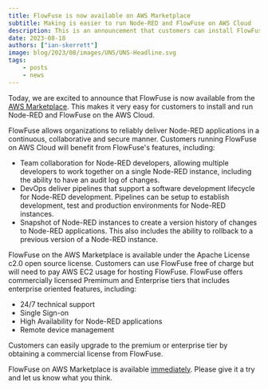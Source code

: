 ```yaml
---
title: FlowFuse is now available on AWS Marketplace
subtitle: Making is easier to run Node-RED and FlowFuse on AWS Cloud
description: This is an announcement that customers can install FlowFuse on AWS Cloud from the AWS Marketplace.
date: 2023-08-18
authors: ["ian-skerrett"]
image: blog/2023/08/images/UNS/UNS-Headline.svg
tags:
    - posts
    - news
---
```


Today, we are excited to announce that FlowFuse is now available from the [AWS Marketplace](https://aws.amazon.com/marketplace/pp/prodview-3ycrknfg67rug?sr=0-1&ref_=beagle&applicationId=AWSMPContessa). This makes it very easy for customers to install and run Node-RED and FlowFuse on the AWS Cloud.
<!--more-->

FlowFuse allows organizations to reliably deliver Node-RED applications in a continuous, collaborative and secure manner. Customers running FlowFuse on AWS Cloud will benefit from FlowFuse's features, including:
- Team collaboration for Node-RED developers, allowing multiple developers to work together on a single Node-RED instance, including the ability to have an audit log of changes.
- DevOps deliver pipelines that support a software development lifecycle for Node-RED development. Pipelines can be setup to establish development, test and production environments for Node-RED instances.
- Snapshot of Node-RED instances to create a version history of changes to Node-RED applications. This also includes the ability to rollback to a previous version of a Node-RED instance.

FlowFuse on the AWS Marketplace is available under the Apache License c2.0 open source license. Customers can use FlowFuse free of charge but will need to pay AWS EC2 usage for hosting FlowFuse. FlowFuse offers commercially licensed Premimum and Enterprise tiers that includes enterprise oriented features, including:
- 24/7 technical support
- Single Sign-on
- High Availability for Node-RED applications
- Remote device management

Customers can easily upgrade to the premium or enterprise tier by obtaining a commercial license from FlowFuse.

FlowFuse on AWS Marketplace is available [immediately](https://aws.amazon.com/marketplace/pp/prodview-3ycrknfg67rug?sr=0-1&ref_=beagle&applicationId=AWSMPContessa). Please give it a try and let us know what you think.